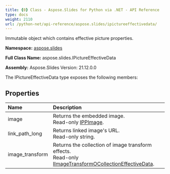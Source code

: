```yaml
---
title: {0} Class - Aspose.Slides for Python via .NET - API Reference
type: docs
weight: 2110
url: /python-net/api-reference/aspose.slides/ipictureeffectivedata/
---
```


Immutable object which contains effective picture properties.

**Namespace:** [aspose.slides](/python-net/api-reference/aspose.slides/)

**Full Class Name:** aspose.slides.IPictureEffectiveData

**Assembly:**  Aspose.Slides Version: 21.12.0.0

The IPictureEffectiveData type exposes the following members:
## **Properties**
|**Name**|**Description**|
| :- | :- |
|image|Returns the embedded image.<br/>            Read-only [IPPImage](/python-net/api-reference/aspose.slides/ippimage/).|
|link_path_long|Returns linked image's URL.<br/>            Read-only string.|
|image_transform|Returns the collection of image transform effects.<br/>            Read-only [IImageTransformOCollectionEffectiveData](/python-net/api-reference/aspose.slides.effects/iimagetransformocollectioneffectivedata/).|
